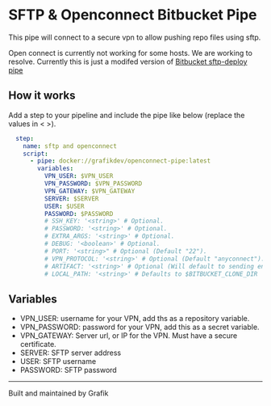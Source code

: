 # SFTP & Openconnect Bitbucket Pipe

This pipe will connect to a secure vpn to allow pushing
repo files using sftp.

Open connect is currently not working for some hosts. We are working to resolve.
Currently this is just a modifed version of [Bitbucket sftp-deploy pipe](https://bitbucket.org/atlassian/sftp-deploy/src)

## How it works

Add a step to your pipeline and include the pipe like below (replace the values in < >).

```yml
  step:
    name: sftp and openconnect
    script:
      - pipe: docker://grafikdev/openconnect-pipe:latest
        variables:
          VPN_USER: $VPN_USER
          VPN_PASSWORD: $VPN_PASSWORD  
          VPN_GATEWAY: $VPN_GATEWAY 
          SERVER: $SERVER
          USER: $USER          
          PASSWORD: $PASSWORD
          # SSH_KEY: '<string>' # Optional.
          # PASSWORD: '<string>' # Optional.
          # EXTRA_ARGS: '<string>' # Optional.
          # DEBUG: '<boolean>' # Optional.
          # PORT: '<string>" # Optional (Default "22").
          # VPN_PROTOCOL: '<string>' # Optional (Default "anyconnect").
          # ARTIFACT: '<string>' # Optional (Will default to sending entire repo)
          # LOCAL_PATH: '<string>' # Defaults to $BITBUCKET_CLONE_DIR

```

## Variables

- VPN_USER: username for your VPN, add ths as a repository variable.
- VPN_PASSWORD: password for your VPN, add this as a secret variable.
- VPN_GATEWAY: Server url, or IP for the VPN. Must have a secure certificate.
- SERVER: SFTP server address
- USER: SFTP username
- PASSWORD: SFTP password

---

Built and maintained by Grafik
